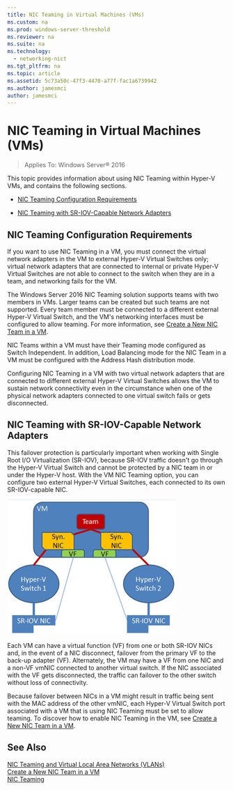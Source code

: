 ```yaml
---
title: NIC Teaming in Virtual Machines (VMs)
ms.custom: na
ms.prod: windows-server-threshold
ms.reviewer: na
ms.suite: na
ms.technology: 
  - networking-nict
ms.tgt_pltfrm: na
ms.topic: article
ms.assetid: 5c73a50c-47f3-4470-a77f-fac1a6739942
ms.author: jamesmci
author: jamesmci
---
```

# NIC Teaming in Virtual Machines (VMs)

>Applies To: Windows Server&reg; 2016

This topic provides information about using NIC Teaming within Hyper-V VMs, and contains the following sections.  
  
-   [NIC Teaming Configuration Requirements](#bkmk_config)  
  
-   [NIC Teaming with SR-IOV-Capable Network Adapters](#bkmk_sriov)  
  
## <a name="bkmk_config"></a>NIC Teaming Configuration Requirements  
If you want to use NIC Teaming in a VM, you must connect the virtual network adapters in the VM to external Hyper-V Virtual Switches only; virtual network adapters that are connected to internal or private Hyper-V Virtual Switches are not able to connect to the switch when they are in a team, and networking fails for the VM.  
  
The  Windows Server 2016 NIC Teaming solution supports teams with two members in VMs. Larger teams can be created but such teams are not supported.  Every team member must be connected to a different external Hyper-V Virtual Switch, and the VM's networking interfaces must be configured to allow teaming. For more information, see [Create a New NIC Team in a VM](../../technologies/nic-teaming/../../technologies/nic-teaming/Create-a-New-NIC-Team-in-a-VM.md).  
  
NIC Teams within a VM must have their Teaming mode configured as Switch Independent.  In addition, Load Balancing mode for the NIC Team in a VM must be configured with the Address Hash distribution mode.  
  
Configuring NIC Teaming in a VM with two virtual network adapters that are connected to different external Hyper-V Virtual Switches allows the VM to sustain network connectivity even in the circumstance when one of the physical network adapters connected to one virtual switch fails or gets disconnected.  
  
## <a name="bkmk_sriov"></a>NIC Teaming with SR-IOV-Capable Network Adapters  
This failover protection is particularly important when working with Single Root I/O Virtualization (SR-IOV), because SR-IOV traffic doesn't go through the Hyper-V Virtual Switch and cannot be protected by a NIC team in or under the Hyper-V host. With the VM NIC Teaming option, you can configure two external Hyper-V Virtual Switches, each connected to its own SR-IOV-capable NIC.  
  
![](../../media/NIC-Teaming-in-Virtual-Machines--VMs-/nict_in_vm.jpg)  
  
Each VM can have a virtual function (VF) from one or both SR-IOV NICs and, in the event of a NIC disconnect, failover from the primary VF to the back-up adapter (VF). Alternately, the VM may have a VF from one NIC and a non-VF vmNIC connected to another virtual switch. If the NIC associated with the VF gets disconnected, the traffic can failover to the other switch without loss of connectivity.  
  
Because failover between NICs in a VM might result in traffic being sent with the MAC address of the other vmNIC, each Hyper-V Virtual Switch port associated with a VM that is using NIC Teaming must be set to allow teaming. To discover how to enable NIC Teaming in the VM, see [Create a New NIC Team in a VM](../../technologies/nic-teaming/../../technologies/nic-teaming/Create-a-New-NIC-Team-in-a-VM.md).  
  
## See Also  
[NIC Teaming and Virtual Local Area Networks &#40;VLANs&#41;](NIC-Teaming-and-Virtual-Local-Area-Networks--VLANs-.md)  
[Create a New NIC Team in a VM](../../technologies/nic-teaming/../../technologies/nic-teaming/Create-a-New-NIC-Team-in-a-VM.md)  
[NIC Teaming](NIC-Teaming.md)  
  

